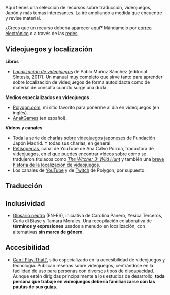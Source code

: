 Aquí tienes una selección de recursos sobre traducción, videojuegos, Japón y más temas interesantes. La iré ampliando a medida que encuentre y revise material.  

¿Crees que un recurso debería aparecer aquí? Mándamelo por [correo electrónico](contacto@gabrielsmf.com) o a través de las [redes](https://twitter.com/Gabriel_SanMar).

## Videojuegos y localización

**Libros**
* *[Localización de videojuegos](https://www.sintesis.com/tecnolog%C3%ADas%20digitales-320/localizaci%C3%B3n%20de%20videojuegos-ebook-2415.html)* de Pablo Muñoz Sánchez (editorial Síntesis, 2017). Un manual muy completo que sirve tanto para aprender sobre localización de videojuegos de forma autodidacta como de material de consulta cuando surge una duda.

**Medios especializados en videojuegos**
* [Polygon.com](https://www.polygon.com/), mi sitio favorito para ponerme al día en videojuegos (en inglés).
* [AnaitGames](https://www.anaitgames.com/) (en español).

**Vídeos y canales**
* Toda la serie de [charlas sobre videojuegos japoneses](https://www.youtube.com/playlist?list=PLXOewk4vECoB8U-dmGk7_lLDcojV5Ra8K) de Fundación Japón Madrid. Y todas sus charlas, en general.
* [Petisoperías](https://www.youtube.com/c/Petisoper%C3%ADas), canal de YouTube de Ana Calvo Porrúa, traductora de videojuegos, en el que puedes encontrar vídeos sobre cómo se tradujeron titulacos como _[The Witcher 3: Wild Hunt](https://youtu.be/G_y6BJUhx80)_ y también una [breve historia de la localización de videojuegos](https://youtu.be/c7P0sbqZ1Dc).
* Los canales de [YouTube](https://www.youtube.com/c/polygon) y de [Twitch](https://www.twitch.tv/polygon) de Polygon, por supuesto.



## Traducción


## Inclusividad

* [Glosario neutro](https://t.co/1ilqwInmMx) (EN-ES), iniciativa de Carolina Panero, Yesica Terceros, Carla di Biase y Tamara Morales. Una recopilación colaborativa de **términos y expresiones** usados a menudo en localización, con alternativas **sin marca de género**. 

## Accesibilidad


* [Can I Play That?](https://caniplaythat.com/), sitio especializado en la accesibilidad de videojuegos y tecnología. Publican reseñas sobre videojuegos, centrándose en la facilidad de uso para personas con diversos tipos de discapacidad. Aunque estén dirigidas principalmente a los estudios de desarrollo, **toda persona que trabaje en videojuegos debería familiarizarse con las pautas de sus [guías](https://caniplaythat.com/category/resources/accessibility-reference-guides/)**.